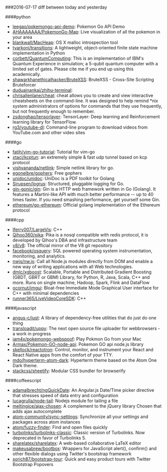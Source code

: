 ###2016-07-17
diff between today and yesterday

####python
* [leegao/pokemongo-api-demo](https://github.com/leegao/pokemongo-api-demo): Pokemon Go API Demo
* [AHAAAAAAA/PokemonGo-Map](https://github.com/AHAAAAAAA/PokemonGo-Map): Live visualization of all the pokemon in your area
* [blankwall/MacHeap](https://github.com/blankwall/MacHeap): OS X malloc introspection tool
* [tyarkoni/transitions](https://github.com/tyarkoni/transitions): A lightweight, object-oriented finite state machine implementation in Python
* [corbett/QuantumComputing](https://github.com/corbett/QuantumComputing): This is an implementation of IBM's Quantum Experience in simulation; a 5-qubit quantum computer with a limited set of gates. Please cite me if you end up using this academically.
* [shawarkhanethicalhacker/BruteXSS](https://github.com/shawarkhanethicalhacker/BruteXSS): BruteXSS - Cross-Site Scripting Bruteforcer
* [duduainankai/zhihu-terminal](https://github.com/duduainankai/zhihu-terminal): 
* [chrisallenlane/cheat](https://github.com/chrisallenlane/cheat): cheat allows you to create and view interactive cheatsheets on the command-line. It was designed to help remind *nix system administrators of options for commands that they use frequently, but not frequently enough to remember.
* [zsdonghao/tensorlayer](https://github.com/zsdonghao/tensorlayer): TensorLayer: Deep learning and Reinforcement learning library for TensorFlow.
* [rg3/youtube-dl](https://github.com/rg3/youtube-dl): Command-line program to download videos from YouTube.com and other video sites

####go
* [fatih/vim-go-tutorial](https://github.com/fatih/vim-go-tutorial): Tutorial for vim-go
* [xtaci/kcptun](https://github.com/xtaci/kcptun): an extremely simple & fast udp tunnel based on kcp protocol
* [vishvananda/netlink](https://github.com/vishvananda/netlink): Simple netlink library for go.
* [egonelbre/gophers](https://github.com/egonelbre/gophers): Free gophers
* [unidoc/unidoc](https://github.com/unidoc/unidoc): UniDoc is a PDF toolkit for Golang
* [Sirupsen/logrus](https://github.com/Sirupsen/logrus): Structured, pluggable logging for Go.
* [gin-gonic/gin](https://github.com/gin-gonic/gin): Gin is a HTTP web framework written in Go (Golang). It features a Martini-like API with much better performance -- up to 40 times faster. If you need smashing performance, get yourself some Gin.
* [ethereum/go-ethereum](https://github.com/ethereum/go-ethereum): Official golang implementation of the Ethereum protocol

####cpp
* [lferry007/LargeVis](https://github.com/lferry007/LargeVis): C++
* [Qihoo360/pika](https://github.com/Qihoo360/pika): Pika is a nosql compatible with redis protocol, it is developed by Qihoo's DBA and infrastructure team
* [v8/v8](https://github.com/v8/v8): The official mirror of the V8 git repository
* [facebook/osquery](https://github.com/facebook/osquery): SQL powered operating system instrumentation, monitoring, and analytics.
* [nwjs/nw.js](https://github.com/nwjs/nw.js): Call all Node.js modules directly from DOM and enable a new way of writing applications with all Web technologies.
* [dmlc/xgboost](https://github.com/dmlc/xgboost): Scalable, Portable and Distributed Gradient Boosting (GBDT, GBRT or GBM) Library, for Python, R, Java, Scala, C++ and more. Runs on single machine, Hadoop, Spark, Flink and DataFlow
* [ocornut/imgui](https://github.com/ocornut/imgui): Bloat-free Immediate Mode Graphical User interface for C++ with minimal dependencies
* [runner365/LiveVideoCoreSDK](https://github.com/runner365/LiveVideoCoreSDK): C++

####javascript
* [angus-c/just](https://github.com/angus-c/just): A library of dependency-free utilities that do just do one thing
* [transloadit/uppy](https://github.com/transloadit/uppy):  The next open source file uploader for webbrowsers - a work in progress
* [iam4x/pokemongo-webspoof](https://github.com/iam4x/pokemongo-webspoof):  Play Pokmon Go from your Mac
* [Armax/Pokemon-GO-node-api](https://github.com/Armax/Pokemon-GO-node-api): Pokemon GO api node.js library
* [skellock/reactotron](https://github.com/skellock/reactotron): Control, monitor, and instrument your React and React Native apps from the comfort of your TTY.
* [mdo/hyperterm-atom-dark](https://github.com/mdo/hyperterm-atom-dark): Hyperterm theme based on the Atom One Dark theme.
* [stackcss/sheetify](https://github.com/stackcss/sheetify):  Modular CSS bundler for browserify

####coffeescript
* [adamalbrecht/ngQuickDate](https://github.com/adamalbrecht/ngQuickDate): An Angular.js Date/Time picker directive that stresses speed of data entry and configuration
* [lucagrulla/node-tail](https://github.com/lucagrulla/node-tail): Nodejs module for tailing a file
* [meltingice/ajax-chosen](https://github.com/meltingice/ajax-chosen): A complement to the jQuery library Chosen that adds ajax autocomplete
* [atom-community/sync-settings](https://github.com/atom-community/sync-settings): Synchronize all your settings and packages across atom instances
* [atom/fuzzy-finder](https://github.com/atom/fuzzy-finder): Find and open files quickly
* [turbolinks/turbolinks-classic](https://github.com/turbolinks/turbolinks-classic): Classic version of Turbolinks. Now deprecated in favor of Turbolinks 5.
* [sharelatex/sharelatex](https://github.com/sharelatex/sharelatex): A web-based collaborative LaTeX editor
* [makeusabrew/bootbox](https://github.com/makeusabrew/bootbox): Wrappers for JavaScript alert(), confirm() and other flexible dialogs using Twitter's bootstrap framework
* [sorich87/bootstrap-tour](https://github.com/sorich87/bootstrap-tour): Quick and easy product tours with Twitter Bootstrap Popovers
